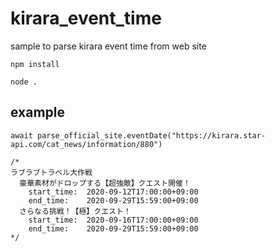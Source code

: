 # kirara_event_time
sample to parse kirara event time from web site
```
npm install
```
```
node .
```

## example
```
await parse_official_site.eventDate("https://kirara.star-api.com/cat_news/information/880")

/*
ラブラブトラベル大作戦
  豪華素材がドロップする【超強敵】クエスト開催！
    start_time:  2020-09-12T17:00:00+09:00
    end_time:    2020-09-29T15:59:00+09:00
  さらなる挑戦！【極】クエスト！
    start_time:  2020-09-16T17:00:00+09:00
    end_time:    2020-09-29T15:59:00+09:00
*/
```